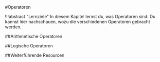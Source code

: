 #Operatoren

!!!abstract "Lernziele"
    In diesem Kapitel lernst du, was Operatoren sind. Du kannst hier nachschauen, wozu die verschiedenen Operatoren gebracht werden.

##Arithmetische Operatoren


##Logische Operatoren

##Weiterführende Resourcen